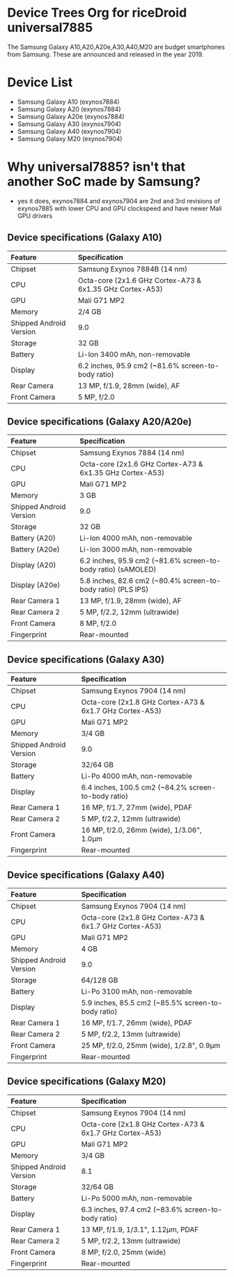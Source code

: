 # Device Trees Org for riceDroid universal7885
The Samsung Galaxy A10,A20,A20e,A30,A40,M20 are budget smartphones from Samsung. These are announced and released in the year 2019.

# Device List
- Samsung Galaxy A10 (exynos7884)
- Samsung Galaxy A20 (exynos7884)
- Samsung Galaxy A20e (exynos7884)
- Samsung Galaxy A30 (exynos7904)
- Samsung Galaxy A40 (exynos7904)
- Samsung Galaxy M20 (exynos7904)

# Why universal7885? isn't that another SoC made by Samsung?
- yes it does, exynos7884 and exynos7904 are 2nd and 3rd revisions of exynos7885 with lower CPU and GPU clockspeed and have newer Mali GPU drivers

## Device specifications (Galaxy A10)
| Feature                 | Specification                                                   |
| :---------------------- | :---------------------------------------------------------------|
| Chipset                 | Samsung Exynos 7884B (14 nm)                                    |
| CPU                     | Octa-core (2x1.6 GHz Cortex-A73 & 6x1.35 GHz Cortex-A53)        |
| GPU                     | Mali G71 MP2                                                    |
| Memory                  | 2/4 GB                                                          |
| Shipped Android Version | 9.0                                                             |
| Storage                 | 32 GB                                                           |
| Battery                 | Li-Ion 3400 mAh, non-removable                                  |
| Display                 | 6.2 inches, 95.9 cm2 (~81.6% screen-to-body ratio)              |
| Rear Camera             | 13 MP, f/1.9, 28mm (wide), AF                                   |
| Front Camera            | 5 MP, f/2.0                                                     |

## Device specifications (Galaxy A20/A20e)
| Feature                 | Specification                                                   |
| :---------------------- | :---------------------------------------------------------------|
| Chipset                 | Samsung Exynos 7884 (14 nm)                                     |
| CPU                     | Octa-core (2x1.6 GHz Cortex-A73 & 6x1.35 GHz Cortex-A53)        |
| GPU                     | Mali G71 MP2                                                    |
| Memory                  | 3 GB                                                            |
| Shipped Android Version | 9.0                                                             |
| Storage                 | 32 GB                                                           |
| Battery (A20)           | Li-Ion 4000 mAh, non-removable                                  |
| Battery (A20e)          | Li-Ion 3000 mAh, non-removable                                  |
| Display (A20)           | 6.2 inches, 95.9 cm2 (~81.6% screen-to-body ratio) (sAMOLED)    |
| Display (A20e)          | 5.8 inches, 82.6 cm2 (~80.4% screen-to-body ratio) (PLS IPS)    |
| Rear Camera 1           | 13 MP, f/1.9, 28mm (wide), AF                                   |
| Rear Camera 2           | 5 MP, f/2.2, 12mm (ultrawide)                                   |
| Front Camera            | 8 MP, f/2.0                                                     |
| Fingerprint             | Rear-mounted                                                    |


## Device specifications (Galaxy A30)
| Feature                 | Specification                                                   |
| :---------------------- | :---------------------------------------------------------------|
| Chipset                 | Samsung Exynos 7904 (14 nm)                                     |
| CPU                     | Octa-core (2x1.8 GHz Cortex-A73 & 6x1.7 GHz Cortex-A53)         |
| GPU                     | Mali G71 MP2                                                    |
| Memory                  | 3/4 GB                                                          |
| Shipped Android Version | 9.0                                                             |
| Storage                 | 32/64 GB                                                        |
| Battery                 | Li-Po 4000 mAh, non-removable                                   |
| Display                 | 6.4 inches, 100.5 cm2 (~84.2% screen-to-body ratio)             |
| Rear Camera 1           | 16 MP, f/1.7, 27mm (wide), PDAF                                 |
| Rear Camera 2           | 5 MP, f/2.2, 12mm (ultrawide)                                   |
| Front Camera            | 16 MP, f/2.0, 26mm (wide), 1/3.06", 1.0µm                       |
| Fingerprint             | Rear-mounted                                                    |


## Device specifications (Galaxy A40)
| Feature                 | Specification                                                   |
| :---------------------- | :---------------------------------------------------------------|
| Chipset                 | Samsung Exynos 7904 (14 nm)                                     |
| CPU                     | Octa-core (2x1.8 GHz Cortex-A73 & 6x1.7 GHz Cortex-A53)         |
| GPU                     | Mali G71 MP2                                                    |
| Memory                  | 4 GB                                                            |
| Shipped Android Version | 9.0                                                             |
| Storage                 | 64/128 GB                                                       |
| Battery                 | Li-Po 3100 mAh, non-removable                                   |
| Display                 | 5.9 inches, 85.5 cm2 (~85.5% screen-to-body ratio)              |
| Rear Camera 1           | 16 MP, f/1.7, 26mm (wide), PDAF                                 |
| Rear Camera 2           | 5 MP, f/2.2, 13mm (ultrawide)                                   |
| Front Camera            | 25 MP, f/2.0, 25mm (wide), 1/2.8", 0.9µm                        |
| Fingerprint             | Rear-mounted                                                    |


## Device specifications (Galaxy M20)

| Feature                 | Specification                                                   |
| :---------------------- | :---------------------------------------------------------------|
| Chipset                 | Samsung Exynos 7904 (14 nm)                                     |
| CPU                     | Octa-core (2x1.8 GHz Cortex-A73 & 6x1.7 GHz Cortex-A53)         |
| GPU                     | Mali G71 MP2                                                    |
| Memory                  | 3/4 GB                                                          |
| Shipped Android Version | 8.1                                                             |
| Storage                 | 32/64 GB                                                        |
| Battery                 | Li-Po 5000 mAh, non-removable                                   |
| Display                 | 6.3 inches, 97.4 cm2 (~83.6% screen-to-body ratio)              |
| Rear Camera 1           | 13 MP, f/1.9, 1/3.1", 1.12µm, PDAF                              |
| Rear Camera 2           | 5 MP, f/2.2, 13mm (ultrawide)                                   |
| Front Camera            | 8 MP, f/2.0, 25mm (wide)                                        |
| Fingerprint             | Rear-mounted                                                    |
